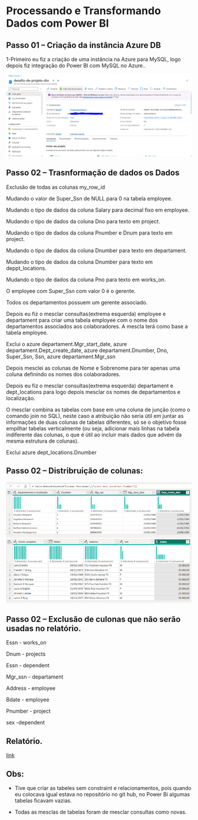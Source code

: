 # Processando e Transformando Dados com Power BI

## Passo 01 – Criação da instância Azure DB

1-Primeiro eu fiz a criação de uma instância na Azure para MySQL, logo depois fiz integração do Power BI com MySQL no Azure..

<img src="azure-captura.PNG">

## Passo 02 – Trasnformação de dados os Dados

Exclusão de todas as colunas my_row_id

Mudando o valor de Super_Ssn de NULL para 0 na tabela employee.

Mudando o tipo de dados da coluna Salary para decimal fixo em employee.

Mudando o tipo de dados da coluna Dno para texto em project.

Mudando o tipo de dados da coluna Pnumber e Dnum para texto em project.

Mudando o tipo de dados da coluna Dnumber para texto em departament.

Mudando o tipo de dados da coluna Dnumber para texto em deppt_locations.

Mudando o tipo de dados da coluna Pno para texto em works_on.

O employee com Super_Ssn com valor 0 é o gerente.

Todos os departamentos possuem um gerente associado.

Depois eu fiz o mesclar consultas(extrema esquerda) employee e departament para criar uma tabela employee com o nome dos departamentos associados aos colaboradores. A mescla terá como base a tabela employee.

Exclui o azure departament.Mgr_start_date, azure departament.Dept_create_date, azure departament.Dnumber, Dno, Super_Ssn, Ssn, azure departament.Mgr_ssn

Depois mesclei as colunas de Nome e Sobrenome para ter apenas uma coluna definindo os nomes dos colaboradores.

Depois eu fiz o mesclar consultas(extrema esquerda) departament e dept_locations para logo depois mesclar os nomes de departamentos e localização.

O mesclar combina as tabelas com base em uma coluna de junção (como o comando join no SQL), neste caso a atribuição não seria útil em juntar as informações de duas colunas de tabelas diferentes, só se o objetivo fosse empilhar tabelas verticalmente (ou seja, adicionar mais linhas na tabela indiferente das colunas, o que é útil ao incluir mais dados que advém da mesma estrutura de colunas).

Exclui azure dept_locations.Dnumber

## Passo 02 – Distribruição de colunas:

<img src="1.PNG">

<img src="2.PNG">

## Passo 02 – Exclusão de culonas que não serão usadas no relatório.

Essn - works_on

Dnum - projects

Essn - dependent

Mgr_ssn - departament

Address - employee

Bdate - employee

Pnumber - project

sex -dependent

## Relatório.

[link](desafio-tratamento-de-dados.pbix)

## Obs:

- Tive que criar as tabeles sem constraint e relacionamentos, pois quando eu colocava igual estava no repositório no git hub, no Power Bi algumas tabelas ficavam vazias.

- Todas as mesclas de tabelas foram de mesclar consultas como novas.

